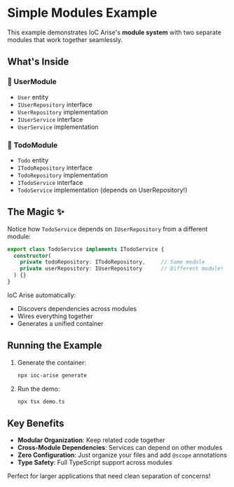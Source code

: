 # Simple Modules Example

This example demonstrates IoC Arise's **module system** with two separate modules that work together seamlessly.

## What's Inside

### 🧑 UserModule
- `User` entity
- `IUserRepository` interface
- `UserRepository` implementation
- `IUserService` interface  
- `UserService` implementation

### 📝 TodoModule
- `Todo` entity
- `ITodoRepository` interface
- `TodoRepository` implementation
- `ITodoService` interface
- `TodoService` implementation (depends on UserRepository!)

## The Magic ✨

Notice how `TodoService` depends on `IUserRepository` from a different module:

```typescript
export class TodoService implements ITodoService {
  constructor(
    private todoRepository: ITodoRepository,     // Same module
    private userRepository: IUserRepository      // Different module!
  ) {}
}
```

IoC Arise automatically:
- Discovers dependencies across modules
- Wires everything together
- Generates a unified container

## Running the Example

1. Generate the container:
   ```bash
   npx ioc-arise generate
   ```

2. Run the demo:
   ```bash
   npx tsx demo.ts
   ```

## Key Benefits

- **Modular Organization**: Keep related code together
- **Cross-Module Dependencies**: Services can depend on other modules
- **Zero Configuration**: Just organize your files and add `@scope` annotations
- **Type Safety**: Full TypeScript support across modules

Perfect for larger applications that need clean separation of concerns!